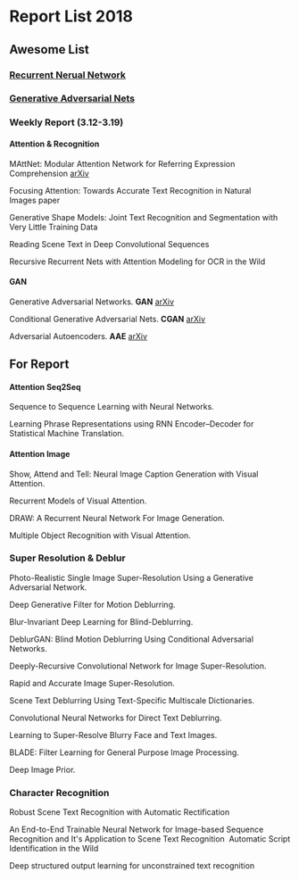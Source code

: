 # Report List 2018

## Awesome List
### [Recurrent Nerual Network](../../../awesome-rnn)
### [Generative Adversarial Nets](https://github.com/YadiraF/GAN)

### Weekly Report (3.12-3.19)
#### Attention & Recognition
MAttNet: Modular Attention Network for Referring Expression Comprehension [arXiv](https://arxiv.org/pdf/1801.08186.pdf)

Focusing Attention: Towards Accurate Text Recognition in Natural Images paper

Generative Shape Models: Joint Text Recognition and Segmentation with Very Little Training Data 

Reading Scene Text in Deep Convolutional Sequences 

Recursive Recurrent Nets with Attention Modeling for OCR in the Wild 

#### GAN
Generative Adversarial Networks. **GAN** [arXiv](https://arxiv.org/abs/1406.2661)

Conditional Generative Adversarial Nets. **CGAN** [arXiv](https://arxiv.org/abs/1411.1784)

Adversarial Autoencoders. **AAE** [arXiv](https://arxiv.org/abs/1511.05644)

## For Report
#### Attention Seq2Seq
Sequence to Sequence Learning with Neural Networks. 

Learning Phrase Representations using RNN Encoder–Decoder for Statistical Machine Translation.

#### Attention Image
Show, Attend and Tell: Neural Image Caption Generation with Visual Attention.

Recurrent Models of Visual Attention.

DRAW: A Recurrent Neural Network For Image Generation.

Multiple Object Recognition with Visual Attention.

### Super Resolution & Deblur
Photo-Realistic Single Image Super-Resolution Using a Generative Adversarial Network.

Deep Generative Filter for Motion Deblurring.

Blur-Invariant Deep Learning for Blind-Deblurring.

DeblurGAN: Blind Motion Deblurring Using Conditional Adversarial Networks.

Deeply-Recursive Convolutional Network for Image Super-Resolution.

Rapid and Accurate Image Super-Resolution.

Scene Text Deblurring Using Text-Specific Multiscale Dictionaries.

Convolutional Neural Networks for Direct Text Deblurring.

Learning to Super-Resolve Blurry Face and Text Images.

BLADE: Filter Learning for General Purpose Image Processing.

Deep Image Prior.

### Character Recognition


Robust Scene Text Recognition with Automatic Rectification

An End-to-End Trainable Neural Network for Image-based Sequence Recognition and It's Application to Scene Text Recognition 
Automatic Script Identification in the Wild 

Deep structured output learning for unconstrained text recognition 




